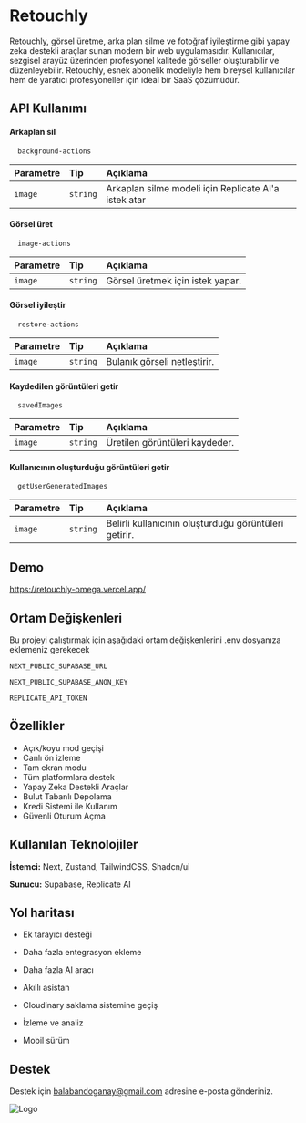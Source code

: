 
# Retouchly

Retouchly, görsel üretme, arka plan silme ve fotoğraf iyileştirme gibi yapay zeka destekli araçlar sunan modern bir web uygulamasıdır. Kullanıcılar, sezgisel arayüz üzerinden profesyonel kalitede görseller oluşturabilir ve düzenleyebilir. Retouchly, esnek abonelik modeliyle hem bireysel kullanıcılar hem de yaratıcı profesyoneller için ideal bir SaaS çözümüdür.


## API Kullanımı

#### Arkaplan sil

```http
  background-actions
```

| Parametre | Tip     | Açıklama                |
| :-------- | :------- | :------------------------- |
| `image` | `string` | Arkaplan silme modeli için Replicate AI'a istek atar |

#### Görsel üret

```http
  image-actions
```

| Parametre | Tip     | Açıklama                       |
| :-------- | :------- | :-------------------------------- |
| `image`      | `string` | Görsel üretmek için istek yapar. |

#### Görsel iyileştir

```http
  restore-actions
```

| Parametre | Tip     | Açıklama                       |
| :-------- | :------- | :-------------------------------- |
| `image`      | `string` | Bulanık görseli netleştirir. |

#### Kaydedilen görüntüleri getir

```http
  savedImages
```

| Parametre | Tip     | Açıklama                       |
| :-------- | :------- | :-------------------------------- |
| `image`      | `string` | Üretilen görüntüleri kaydeder. |

#### Kullanıcının oluşturduğu görüntüleri getir

```http
  getUserGeneratedImages
```

| Parametre | Tip     | Açıklama                       |
| :-------- | :------- | :-------------------------------- |
| `image`      | `string` | Belirli kullanıcının oluşturduğu görüntüleri getirir. |


## Demo

https://retouchly-omega.vercel.app/

  
## Ortam Değişkenleri

Bu projeyi çalıştırmak için aşağıdaki ortam değişkenlerini .env dosyanıza eklemeniz gerekecek

`NEXT_PUBLIC_SUPABASE_URL`

`NEXT_PUBLIC_SUPABASE_ANON_KEY`

`REPLICATE_API_TOKEN`

  
## Özellikler

- Açık/koyu mod geçişi
- Canlı ön izleme
- Tam ekran modu
- Tüm platformlara destek
- Yapay Zeka Destekli Araçlar 
- Bulut Tabanlı Depolama 
- Kredi Sistemi ile Kullanım
- Güvenli Oturum Açma

  
## Kullanılan Teknolojiler

**İstemci:** Next, Zustand, TailwindCSS, Shadcn/ui

**Sunucu:** Supabase, Replicate AI

  
## Yol haritası

- Ek tarayıcı desteği

- Daha fazla entegrasyon ekleme

- Daha fazla AI aracı

- Akıllı asistan

- Cloudinary saklama sistemine geçiş

- İzleme ve analiz

- Mobil sürüm

## Destek

Destek için balabandoganay@gmail.com adresine e-posta gönderiniz.

  
![Logo](https://i.ibb.co/ZpqJJCcN/logo2.png)

    